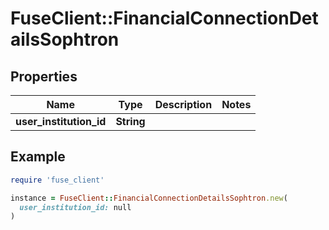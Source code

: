 # FuseClient::FinancialConnectionDetailsSophtron

## Properties

| Name | Type | Description | Notes |
| ---- | ---- | ----------- | ----- |
| **user_institution_id** | **String** |  |  |

## Example

```ruby
require 'fuse_client'

instance = FuseClient::FinancialConnectionDetailsSophtron.new(
  user_institution_id: null
)
```

